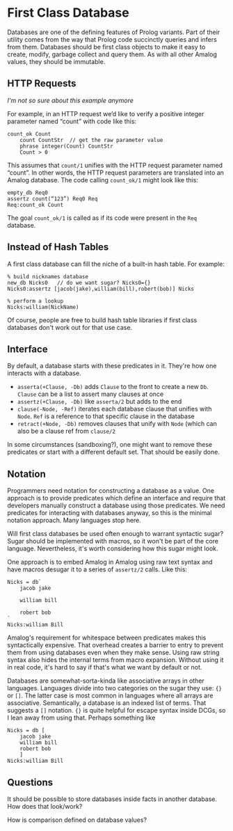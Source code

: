 # First Class Database

Databases are one of the defining features of Prolog variants.  Part of their utility comes from the way that Prolog code succinctly queries and infers from them.  Databases should be first class objects to make it easy to create, modify, garbage collect and query them.  As with all other Amalog values, they should be immutable.

## HTTP Requests

*I'm not so sure about this example anymore*

For example, in an HTTP request we’d like to verify a positive integer parameter named “count” with code like this:

    count_ok Count
	    count CountStr  // get the raw parameter value
	    phrase integer(Count) CountStr
	    Count > 0

This assumes that `count/1` unifies with the HTTP request parameter named “count”.  In other words, the HTTP request parameters are translated into an Amalog database.  The code calling `count_ok/1` might look like this:

    empty_db Req0
    assertz count(“123”) Req0 Req
    Req:count_ok Count

The goal `count_ok/1` is called as if its code were present in the `Req` database.

## Instead of Hash Tables

A first class database can fill the niche of a built-in hash table.  For example:

    % build nicknames database
    new_db Nicks0   // do we want sugar? Nicks0={}
    Nicks0:assertz [jacob(jake),william(bill),robert(bob)] Nicks

    % perform a lookup
    Nicks:william(NickName)

Of course, people are free to build hash table libraries if first class databases don't work out for that use case.

## Interface

By default, a database starts with these predicates in it.  They're how one interacts with a database.

  * `asserta(+Clause, -Db)` adds `Clause` to the front to create a new `Db`.  `Clause` can be a list to assert many clauses at once
  * `assertz(+Clause, -Db)` like `asserta/2` but adds to the end
  * `clause(-Node, -Ref)` iterates each database clause that unifies with `Node`. `Ref` is a reference to that specific clause in the database
  * `retract(+Node, -Db)` removes clauses that unify with `Node` (which can also be a clause ref from `clause/2`
  
In some circumstances (sandboxing?), one might want to remove these predicates or start with a different default set.  That should be easily done.

## Notation

Programmers need notation for constructing a database as a value.  One approach is to provide predicates which define an interface and require that developers manually construct a database using those predicates.  We need predicates for interacting with databases anyway, so this is the minimal notation approach.  Many languages stop here.

Will first class databases be used often enough to warrant syntactic sugar?  Sugar should be implemented with macros, so it won't be part of the core language.  Nevertheless, it's worth considering how this sugar might look.

One approach is to embed Amalog in Amalog using raw text syntax and have macros desugar it to a series of `assertz/2` calls.  Like this:

    Nicks = db`
        jacob jake
        
        william bill
        
        robert bob
    `
    Nicks:william Bill
    
Amalog's requirement for whitespace between predicates makes this syntactically expensive.  That overhead creates a barrier to entry to prevent them from using databases even when they make sense.  Using raw string syntax also hides the internal terms from macro expansion.  Without using it in real code, it's hard to say if that's what we want by default or not.

Databases are somewhat-sorta-kinda like associative arrays in other languages.  Languages divide into two categories on the sugar they use: `{}` or `[]`.  The latter case is most common in languages where all arrays are associative.  Semantically, a database is an indexed list of terms.  That suggests a `[]` notation.  `{}` is quite helpful for escape syntax inside DCGs, so I lean away from using that.  Perhaps something like

    Nicks = db [
        jacob jake
        william bill
        robert bob
        ]
    Nicks:william Bill

## Questions

It should be possible to store databases inside facts in another database.  How does that look/work?

How is comparison defined on database values?
